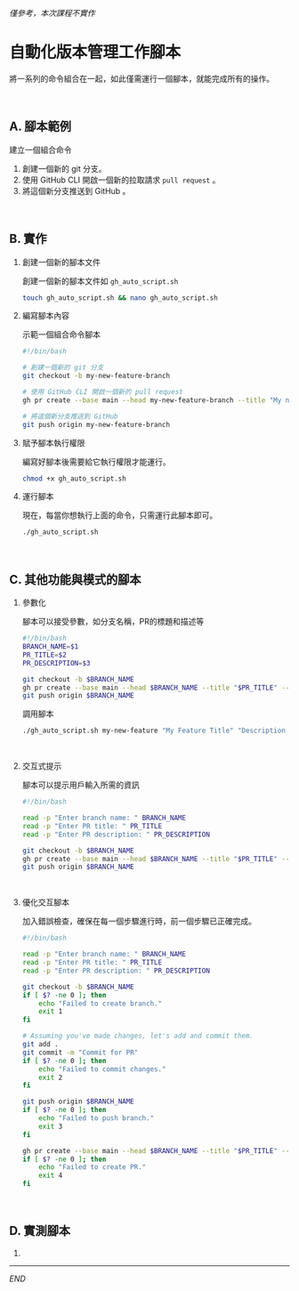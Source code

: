 _僅參考，本次課程不實作_

# 自動化版本管理工作腳本

將一系列的命令組合在一起，如此僅需運行一個腳本，就能完成所有的操作。

</br>

## A. 腳本範例
建立一個組合命令

1. 創建一個新的 git 分支。
2. 使用 GitHub CLI 開啟一個新的拉取請求 `pull request` 。
3. 將這個新分支推送到 GitHub 。

</br>

## B. 實作

1. 創建一個新的腳本文件

    創建一個新的腳本文件如 `gh_auto_script.sh`

    ```bash
    touch gh_auto_script.sh && nano gh_auto_script.sh
    ```

2. 編寫腳本內容

    示範一個組合命令腳本

    ```bash
    #!/bin/bash

    # 創建一個新的 git 分支
    git checkout -b my-new-feature-branch

    # 使用 GitHub CLI 開啟一個新的 pull request
    gh pr create --base main --head my-new-feature-branch --title "My new feature" --body "Description of my new feature."

    # 將這個新分支推送到 GitHub
    git push origin my-new-feature-branch
    ```

3. 賦予腳本執行權限

    編寫好腳本後需要給它執行權限才能運行。

    ```bash
    chmod +x gh_auto_script.sh
    ```

4. 運行腳本

    現在，每當你想執行上面的命令，只需運行此腳本即可。

    ```bash
    ./gh_auto_script.sh
    ```
</br>

## C. 其他功能與模式的腳本 

1. 參數化

   腳本可以接受參數，如分支名稱，PR的標題和描述等

    ```bash
    #!/bin/bash
    BRANCH_NAME=$1
    PR_TITLE=$2
    PR_DESCRIPTION=$3

    git checkout -b $BRANCH_NAME
    gh pr create --base main --head $BRANCH_NAME --title "$PR_TITLE" --body "$PR_DESCRIPTION"
    git push origin $BRANCH_NAME
    ```
    調用腳本
    ```bash
    ./gh_auto_script.sh my-new-feature "My Feature Title" "Description of the feature"
    ```

</br>

2. 交互式提示

   腳本可以提示用戶輸入所需的資訊

    ```bash
    #!/bin/bash

    read -p "Enter branch name: " BRANCH_NAME
    read -p "Enter PR title: " PR_TITLE
    read -p "Enter PR description: " PR_DESCRIPTION

    git checkout -b $BRANCH_NAME
    gh pr create --base main --head $BRANCH_NAME --title "$PR_TITLE" --body "$PR_DESCRIPTION"
    git push origin $BRANCH_NAME
    ```

</br>

3. 優化交互腳本

   加入錯誤檢查，確保在每一個步驟進行時，前一個步驟已正確完成。

    ```bash
    #!/bin/bash

    read -p "Enter branch name: " BRANCH_NAME
    read -p "Enter PR title: " PR_TITLE
    read -p "Enter PR description: " PR_DESCRIPTION

    git checkout -b $BRANCH_NAME
    if [ $? -ne 0 ]; then
        echo "Failed to create branch."
        exit 1
    fi

    # Assuming you've made changes, let's add and commit them.
    git add .
    git commit -m "Commit for PR"
    if [ $? -ne 0 ]; then
        echo "Failed to commit changes."
        exit 2
    fi

    git push origin $BRANCH_NAME
    if [ $? -ne 0 ]; then
        echo "Failed to push branch."
        exit 3
    fi

    gh pr create --base main --head $BRANCH_NAME --title "$PR_TITLE" --body "$PR_DESCRIPTION"
    if [ $? -ne 0 ]; then
        echo "Failed to create PR."
        exit 4
    fi
    ```

</br>

## D. 實測腳本
1. 

---

_END_